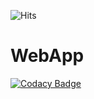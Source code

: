 ![Hits](https://hitcounter.pythonanywhere.com/count/tag.svg?url=https%3A%2F%2Fgithub.com%2FamShivamJaiswal%2FWebApp)
# WebApp

[![Codacy Badge](https://api.codacy.com/project/badge/Grade/39b503cfb3364ac889c59e982498dcbf)](https://app.codacy.com/app/IamShivamJaiswal/WebApp?utm_source=github.com&utm_medium=referral&utm_content=IamShivamJaiswal/WebApp&utm_campaign=Badge_Grade_Dashboard)

